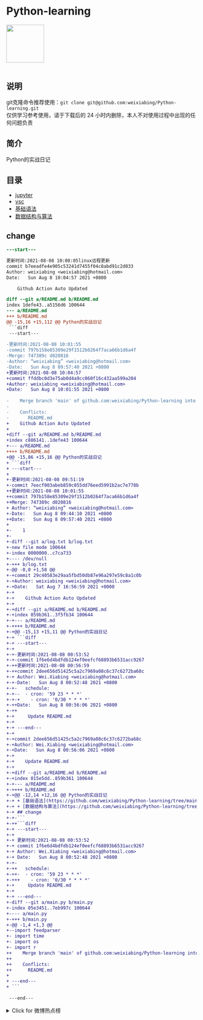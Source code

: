 # Python-learning
 <img src="https://i.giphy.com/media/LMt9638dO8dftAjtco/200.webp" width="100"><br><br>

## 说明
git克隆命令推荐使用：```git clone git@github.com:weixiabing/Python-learning.git```<br>
仅供学习参考使用，请于下载后的 24 小时内删除，本人不对使用过程中出现的任何问题负责
## 简介
Python的实战日记
## 目录
+ [jupyter](https://github.com/weixiabing/Python-learning/tree/main/jupyter)
+ [vsc](https://github.com/weixiabing/Python-learning/tree/main/vsc)
+ [基础语法](https://github.com/weixiabing/Python-learning/tree/main/%E5%9F%BA%E7%A1%80%E8%AF%AD%E6%B3%95)
+ [数据结构与算法](https://github.com/weixiabing/Python-learning/tree/main/%E6%95%B0%E6%8D%AE%E7%BB%93%E6%9E%84%E4%B8%8E%E7%AE%97%E6%B3%95)
## change
```diff
---start---

更新时间:2021-08-08 10:08:05linux远程更新
commit b7eeadfe4e905c53241d7455f04c8abd91c2d033
Author: weixiabing <weixiabing@hotmail.com>
Date:   Sun Aug 8 10:04:57 2021 +0800

    Github Action Auto Updated

diff --git a/README.md b/README.md
index 1defe43..a5156d6 100644
--- a/README.md
+++ b/README.md
@@ -15,16 +15,112 @@ Python的实战日记
 ```diff
 ---start---
 
-更新时间:2021-08-08 10:01:55
-commit 797b158e85309e29f1512b0264f7aca66b1d6a4f
-Merge: 747389c d020816
-Author: “weixiabing” <weixiabing@hotmail.com>
-Date:   Sun Aug 8 09:57:40 2021 +0800
+更新时间:2021-08-08 10:04:57
+commit ffddbc0d3e75ab0d4a9cc060f16c432aa599a204
+Author: weixiabing <weixiabing@hotmail.com>
+Date:   Sun Aug 8 10:01:55 2021 +0800
 
-    Merge branch 'main' of github.com:weixiabing/Python-learning into main
-    
-    Conflicts:
-    	README.md
+    Github Action Auto Updated
+
+diff --git a/README.md b/README.md
+index c886141..1defe43 100644
+--- a/README.md
++++ b/README.md
+@@ -15,86 +15,16 @@ Python的实战日记
+ ```diff
+ ---start---
+ 
+-更新时间:2021-08-08 09:51:19
+-commit 7eecf003abeb859c055dd76eed5991b2ac7e778b
++更新时间:2021-08-08 10:01:55
++commit 797b158e85309e29f1512b0264f7aca66b1d6a4f
++Merge: 747389c d020816
+ Author: “weixiabing” <weixiabing@hotmail.com>
+-Date:   Sun Aug 8 09:44:10 2021 +0800
++Date:   Sun Aug 8 09:57:40 2021 +0800
+ 
+-    1
+-
+-diff --git a/log.txt b/log.txt
+-new file mode 100644
+-index 0000000..c7ca733
+---- /dev/null
+-+++ b/log.txt
+-@@ -0,0 +1,58 @@
+-+commit 29c40583e29aa5fbd50db87e96a297e59c8a1c0b
+-+Author: weixiabing <weixiabing@hotmail.com>
+-+Date:   Sat Aug 7 16:56:59 2021 +0000
+-+
+-+    Github Action Auto Updated
+-+
+-+diff --git a/README.md b/README.md
+-+index 859b361..3f5fb34 100644
+-+--- a/README.md
+-++++ b/README.md
+-+@@ -15,13 +15,11 @@ Python的实战日记
+-+ ```diff
+-+ ---start---
+-+ 
+-+-更新时间:2021-08-08 00:53:52
+-+-commit 1f6e6d4bdfdb124ef0eefcf68893b6531acc9267
+-++更新时间:2021-08-08 00:56:59
+-++commit 2dee656d51425c5a2c7969a08c6c37c6272ba68c
+-+ Author: Wei.Xiabing <weixiabing@hotmail.com>
+-+-Date:   Sun Aug 8 00:52:48 2021 +0800
+-+-   schedule:
+-+--  - cron: '59 23 * * *'
+-+-+    - cron: '0/30 * * * *'
+-++Date:   Sun Aug 8 00:56:06 2021 +0800
+-++
+-+     Update README.md
+-+ 
+-+ ---end---
+-+
+-+commit 2dee656d51425c5a2c7969a08c6c37c6272ba68c
+-+Author: Wei.Xiabing <weixiabing@hotmail.com>
+-+Date:   Sun Aug 8 00:56:06 2021 +0800
+-+
+-+    Update README.md
+-+
+-+diff --git a/README.md b/README.md
+-+index 015e5dd..859b361 100644
+-+--- a/README.md
+-++++ b/README.md
+-+@@ -12,14 +12,16 @@ Python的实战日记
+-+ + [基础语法](https://github.com/weixiabing/Python-learning/tree/main/%E5%9F%BA%E7%A1%80%E8%AF%AD%E6%B3%95)
+-+ + [数据结构与算法](https://github.com/weixiabing/Python-learning/tree/main/%E6%95%B0%E6%8D%AE%E7%BB%93%E6%9E%84%E4%B8%8E%E7%AE%97%E6%B3%95)
+-+ ## change
+-+-```
+-++```diff
+-+ ---start---
+-+ 
+-+ 更新时间:2021-08-08 00:53:52
+-+ commit 1f6e6d4bdfdb124ef0eefcf68893b6531acc9267
+-+ Author: Wei.Xiabing <weixiabing@hotmail.com>
+-+ Date:   Sun Aug 8 00:52:48 2021 +0800
+-+-
+-++   schedule:
+-++-  - cron: '59 23 * * *'
+-+++    - cron: '0/30 * * * *'
+-+     Update README.md
+-+ 
+-+ ---end---
+-diff --git a/main.py b/main.py
+-index 05e3451..7eb997c 100644
+---- a/main.py
+-+++ b/main.py
+-@@ -1,4 +1,3 @@
+--import feedparser
+- import time
+- import os
+- import r
++    Merge branch 'main' of github.com:weixiabing/Python-learning into main
++    
++    Conflicts:
++    	README.md
+ 
+ ---end---
+ ```
 
 ---end---
 ```



<details>
<summary>Click for 微博热点榜</summary>


</p>
</details>


